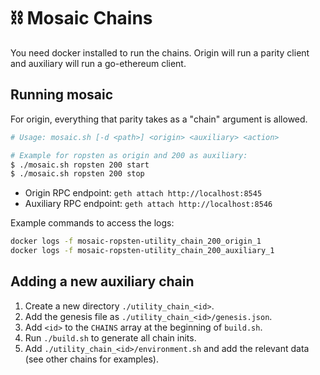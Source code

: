 # ⛓ Mosaic Chains

You need docker installed to run the chains.
Origin will run a parity client and auxiliary will run a go-ethereum client.

## Running mosaic

For origin, everything that parity takes as a "chain" argument is allowed.

```bash
# Usage: mosaic.sh [-d <path>] <origin> <auxiliary> <action>

# Example for ropsten as origin and 200 as auxiliary:
$ ./mosaic.sh ropsten 200 start
$ ./mosaic.sh ropsten 200 stop
```

* Origin RPC endpoint: `geth attach http://localhost:8545`
* Auxiliary RPC endpoint: `geth attach http://localhost:8546`

Example commands to access the logs:

```bash
docker logs -f mosaic-ropsten-utility_chain_200_origin_1
docker logs -f mosaic-ropsten-utility_chain_200_auxiliary_1
```

## Adding a new auxiliary chain

1. Create a new directory `./utility_chain_<id>`.
2. Add the genesis file as `./utility_chain_<id>/genesis.json`.
3. Add `<id>` to the `CHAINS` array at the beginning of `build.sh`.
4. Run `./build.sh` to generate all chain inits.
5. Add `./utility_chain_<id>/environment.sh` and add the relevant data (see other chains for examples).
